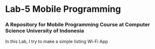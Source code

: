 # Lab-5 Mobile Programming

### A Repository for Mobile Programming Course at Computer Science University of Indonesia

In this Lab, I try to make a simple listing Wi-Fi App
